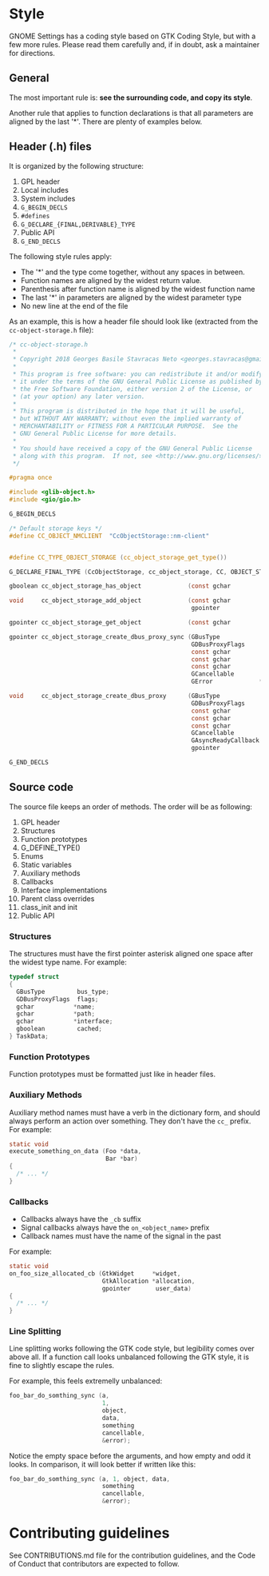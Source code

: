 # Style

GNOME Settings has a coding style based on GTK Coding Style, but with a few more
rules. Please read them carefully and, if in doubt, ask a maintainer for directions.

## General

The most important rule is: **see the surrounding code, and copy its style**.

Another rule that applies to function declarations is that all parameters are
aligned by the last '*'. There are plenty of examples below.

## Header (.h) files

It is organized by the following structure:

 1. GPL header
 2. Local includes
 3. System includes
 4. `G_BEGIN_DECLS`
 5. `#defines`
 6. `G_DECLARE_{FINAL,DERIVABLE}_TYPE`
 7. Public API
 8. `G_END_DECLS`

The following style rules apply:

 * The '*' and the type come together, without any spaces in between.
 * Function names are aligned by the widest return value.
 * Parenthesis after function name is aligned by the widest function name
 * The last '*' in parameters are aligned by the widest parameter type
 * No new line at the end of the file

As an example, this is how a header file should look like (extracted from
the `cc-object-storage.h` file):

```c
/* cc-object-storage.h
 *
 * Copyright 2018 Georges Basile Stavracas Neto <georges.stavracas@gmail.com>
 *
 * This program is free software: you can redistribute it and/or modify
 * it under the terms of the GNU General Public License as published by
 * the Free Software Foundation, either version 2 of the License, or
 * (at your option) any later version.
 *
 * This program is distributed in the hope that it will be useful,
 * but WITHOUT ANY WARRANTY; without even the implied warranty of
 * MERCHANTABILITY or FITNESS FOR A PARTICULAR PURPOSE.  See the
 * GNU General Public License for more details.
 *
 * You should have received a copy of the GNU General Public License
 * along with this program.  If not, see <http://www.gnu.org/licenses/>.
 */

#pragma once

#include <glib-object.h>
#include <gio/gio.h>

G_BEGIN_DECLS

/* Default storage keys */
#define CC_OBJECT_NMCLIENT  "CcObjectStorage::nm-client"


#define CC_TYPE_OBJECT_STORAGE (cc_object_storage_get_type())

G_DECLARE_FINAL_TYPE (CcObjectStorage, cc_object_storage, CC, OBJECT_STORAGE, GObject)

gboolean cc_object_storage_has_object             (const gchar         *key);

void     cc_object_storage_add_object             (const gchar         *key,
                                                   gpointer             object);

gpointer cc_object_storage_get_object             (const gchar         *key);

gpointer cc_object_storage_create_dbus_proxy_sync (GBusType             bus_type,
                                                   GDBusProxyFlags     flags,
                                                   const gchar         *name,
                                                   const gchar         *path,
                                                   const gchar         *interface,
                                                   GCancellable        *cancellable,
                                                   GError             **error);

void     cc_object_storage_create_dbus_proxy      (GBusType              bus_type,
                                                   GDBusProxyFlags       flags,
                                                   const gchar          *name,
                                                   const gchar          *path,
                                                   const gchar          *interface,
                                                   GCancellable         *cancellable,
                                                   GAsyncReadyCallback   callback,
                                                   gpointer              user_data);

G_END_DECLS
```

## Source code

The source file keeps an order of methods. The order will be as following:

  1. GPL header
  2. Structures
  3. Function prototypes
  4. G_DEFINE_TYPE()
  5. Enums
  6. Static variables
  7. Auxiliary methods
  8. Callbacks
  9. Interface implementations
  10. Parent class overrides
  11. class_init and init
  12. Public API

### Structures

The structures must have the first pointer asterisk aligned one space after the
widest type name. For example:

```c
typedef struct
{
  GBusType         bus_type;
  GDBusProxyFlags  flags;
  gchar           *name;
  gchar           *path;
  gchar           *interface;
  gboolean         cached;
} TaskData;

```

### Function Prototypes

Function prototypes must be formatted just like in header files.

### Auxiliary Methods

Auxiliary method names must have a verb in the dictionary form, and should always
perform an action over something. They don't have the `cc_` prefix. For example:

```c
static void
execute_something_on_data (Foo *data,
                           Bar *bar)
{
  /* ... */
}
```

### Callbacks

 * Callbacks always have the `_cb` suffix
 * Signal callbacks always have the `on_<object_name>` prefix
 * Callback names must have the name of the signal in the past

For example:

```c
static void
on_foo_size_allocated_cb (GtkWidget     *widget,
                          GtkAllocation *allocation,
                          gpointer       user_data)
{
  /* ... */
}
```

### Line Splitting

Line splitting works following the GTK code style, but legibility comes over above
all. If a function call looks unbalanced following the GTK style, it is fine to
slightly escape the rules.

For example, this feels extremelly unbalanced:

```c
foo_bar_do_somthing_sync (a,
                          1,
                          object,
                          data,
                          something
                          cancellable,
                          &error);
```

Notice the empty space before the arguments, and how empty and odd it looks. In
comparison, it will look better if written like this:

```c
foo_bar_do_somthing_sync (a, 1, object, data,
                          something
                          cancellable,
                          &error);
```

# Contributing guidelines

See CONTRIBUTIONS.md file for the contribution guidelines, and the Code of Conduct
that contributors are expected to follow.